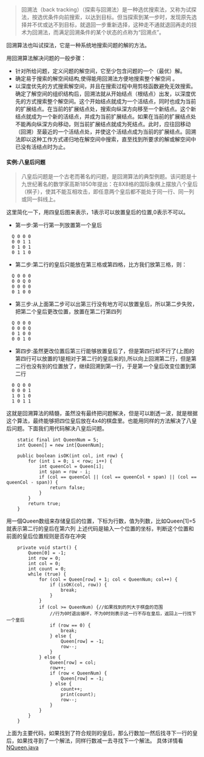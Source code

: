 >回溯法（back tracking）（探索与回溯法）是一种选优搜索法，又称为试探法，按选优条件向前搜索，以达到目标。但当探索到某一步时，发现原先选择并不优或达不到目标，就退回一步重新选择，这种走不通就退回再走的技术为回溯法，而满足回溯条件的某个状态的点称为“回溯点”。

回溯算法也叫试探法，它是一种系统地搜索问题的解的方法。

用回溯算法解决问题的一般步骤：

-  针对所给问题，定义问题的解空间，它至少包含问题的一个（最优）解。
-  确定易于搜索的解空间结构,使得能用回溯法方便地搜索整个解空间 。
-  以深度优先的方式搜索解空间，并且在搜索过程中用剪枝函数避免无效搜索。
确定了解空间的组织结构后，回溯法就从开始结点（根结点）出发，以深度优先的方式搜索整个解空间。这个开始结点就成为一个活结点，同时也成为当前的扩展结点。在当前的扩展结点处，搜索向纵深方向移至一个新结点。这个新结点就成为一个新的活结点，并成为当前扩展结点。如果在当前的扩展结点处不能再向纵深方向移动，则当前扩展结点就成为死结点。此时，应往回移动（回溯）至最近的一个活结点处，并使这个活结点成为当前的扩展结点。回溯法即以这种工作方式递归地在解空间中搜索，直至找到所要求的解或解空间中已没有活结点时为止。

#### 实例:八皇后问题
>八皇后问题是一个古老而著名的问题，是回溯算法的典型例题。该问题是十九世纪著名的数学家高斯1850年提出：在8X8格的国际象棋上摆放八个皇后（棋子），使其不能互相攻击，即任意两个皇后都不能处于同一行、同一列或同一斜线上。

这里简化一下，用四皇后图来表示，1表示可以放置皇后的位置,0表示不可以。
- 第一步:第一行第一列放置第一个皇后
```
  Q 0 0 0
  0 0 1 1
  0 1 0 1
  0 1 1 0
```
- 第二步:第二行的皇后只能放在第三格或第四格，比方我们放第三格，则：
```
  Q 0 0 0
  0 0 Q 0
  0 0 0 0
  0 1 0 0
```

- 第三步:从上面第二步可以出第三行没有地方可以放置皇后，所以第二步失败，把第二个皇后更改位置，放置在第二行第四列
```
  Q 0 0 0
  0 0 0 Q
  0 1 0 0
  0 0 1 0
```
- 第四步:虽然更改位置后第三行能够放置皇后了，但是第四行却不行了(上图的第四行可以放置的1是相对于第二行的皇后来的),所以向上回溯第二行，但是第二行也没有别的位置放了，继续回溯到第一行，于是第一个皇后改变位置到第二行
```
  0 Q 0 0
  0 0 0 1
  1 0 1 0
  1 0 1 1
```
这就是回溯算法的精髓，虽然没有最终把问题解决，但是可以剧透一波，就是根据这个算法，最终能够把四位皇后放在4x4的棋盘里。也能用同样的方法解决了八皇后问题。下面我们用代码解决八皇后问题。
```
    static final int QueenNum = 5;
    int Queen[] = new int[QueenNum];
    
    public boolean isOK(int col, int row) {
        for (int i = 0; i < row; i++) {
            int queenCol = Queen[i];
            int span = row - i;
            if (col == queenCol || (col == queenCol + span) || (col == queenCol - span)) {
                return false;
            }
        }
        return true;
    }
```
用一個Queen数组来存储皇后的位置，下标为行数，值为列数，比如Queen[1]=5就表示第二行的皇后在第六列
上述代码是输入一个位置的坐标，判断这个位置和前面的皇后位置规则是否存在冲突
```
    private void start() {
        Queen[0] = -1;
        int row = 0;
        int col = 0;
        int count = 0;
        while (true) {
            for (col = Queen[row] + 1; col < QueenNum; col++) {
                if (isOK(col, row)) {
                    break;
                }
            }
            if (col >= QueenNum) {//如果找到的列大于棋盘的范围
                //行为0时退出循环，不为0时则表示这一行不存在皇后，返回上一行找下一个皇后
                if (row == 0) {
                    break;
                } else {
                    Queen[row] = -1;
                    row--;
                }
            } else {
                Queen[row] = col;
                row++;
                if (row < QueenNum) {
                    Queen[row] = -1;
                } else {
                    count++;
                    print(count);
                    row--;
                }
            }
        }
    }

```
上面为主要代码，如果找到了符合规则的皇后，那么行数加一然后找寻下一行的皇后，如果找寻到了一个解法，同样行数减一去寻找下一个解法。
具体详情看 [NQueen.java](../../leetCode/me/verzqli/leetcode/Algorithm/NQueen)
